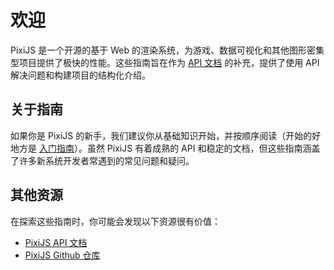 # 欢迎

PixiJS 是一个开源的基于 Web 的渲染系统，为游戏、数据可视化和其他图形密集型项目提供了极快的性能。这些指南旨在作为 [API 文档](https://pixijs.download/release/docs/index.html) 的补充，提供了使用 API 解决问题和构建项目的结构化介绍。

## 关于指南

如果你是 PixiJS 的新手，我们建议你从基础知识开始，并按顺序阅读（开始的好地方是 [入门指南](guides/basics/getting-started)）。虽然 PixiJS 有着成熟的 API 和稳定的文档，但这些指南涵盖了许多新系统开发者常遇到的常见问题和疑问。

## 其他资源

在探索这些指南时，你可能会发现以下资源很有价值：

- [PixiJS API 文档](https://pixijs.download/release/docs)
- [PixiJS Github 仓库](https://github.com/pixijs/pixijs)
